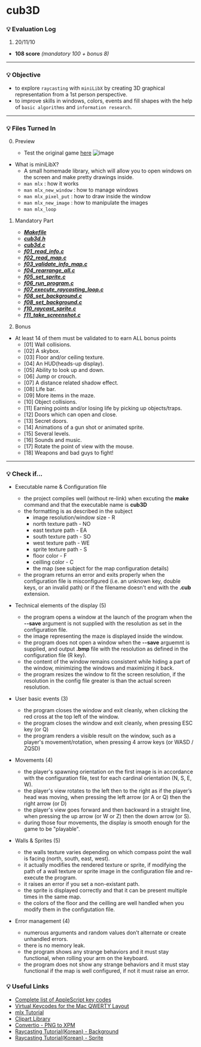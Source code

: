 # cub3D

### :bulb: Evaluation Log

1. 20/11/10
 - **108 score** _(mandatory 100 + bonus 8)_

---

### :bulb: Objective

- to explore `raycasting` with `miniLibX` by creating 3D graphical representation from a 1st person perspective.
- to improve skills in windows, colors, events and fill shapes with the help of `basic algorithms` and `information research`.

---

### :bulb: Files Turned In

0. Preview

   - Test the original game [here](http://users.atw.hu/wolf3d/)
     ![image](https://user-images.githubusercontent.com/60066472/95551029-ea4e8380-0a44-11eb-9931-68307f7128aa.png)

- What is miniLibX?
  - A small homemade library, which will allow you to open windows on the screen and make pretty drawings inside.
  - `man mlx` : how it works
  - `man mlx_new_window` : how to manage windows
  - `man mlx_pixel_put` : how to draw inside the window
  - `man mlx_new_image` : how to manipulate the images
  - `man mlx_loop`

1. Mandatory Part

    - [***Makefile***](./Makefile)
    - [***cub3d.h***](./srcs/cub3d.h)
    - [***cub3d.c***](./srcs/cub3d.c)
    - [***f01_read_info.c***](./srcs/f01_read_info.c)
    - [***f02_read_map.c***](./srcs/f02_read_map.c)
    - [***f03_validate_info_map.c***](./srcs/f03_validate_info_map.c)
    - [***f04_rearrange_all.c***](./srcs/f04_rearrange_all.c)
    - [***f05_set_sprite.c***](./srcs/f05_set_sprite.c)
    - [***f06_run_program.c***](./srcs/f06_run_program.c)
    - [***f07_execute_raycasting_loop.c***](./srcs/f07_execute_raycasting_loop.c)
    - [***f08_set_background.c***](./srcs/f08_set_background.c)
    - [***f08_set_background.c***](./srcs/f08_set_background.c)
    - [***f10_raycast_sprite.c***](./srcs/f10_raycast_sprite.c)
    - [***f11_take_screenshot.c***](./srcs/f11_take_screenshot.c)

2. Bonus

- At least 14 of them must be validated to to earn ALL bonus points
  - [01] Wall collisions.
  - [02] A skybox.
  - [03] Floor and/or ceiling texture.
  - [04] An HUD(heads-up display).
  - [05] Ability to look up and down.
  - [06] Jump or crouch.
  - [07] A distance related shadow effect.
  - [08] Life bar.
  - [09] More items in the maze.
  - [10] Object collisions.
  - [11] Earning points and/or losing life by picking up objects/traps.
  - [12] Doors which can open and close.
  - [13] Secret doors.
  - [14] Animations of a gun shot or animated sprite.
  - [15] Several levels.
  - [16] Sounds and music.
  - [17] Rotate the point of view with the mouse.
  - [18] Weapons and bad guys to fight!

---

### :bulb: Check if...

- Executable name & Configuration file

  - the project compiles well (without re-link) when excuting the **make** command and that the executable name is **cub3D**
  - the formatting is as described in the subject
    - image resolution/window size - R
    - north texture path - NO
    - east texture path - EA
    - south texture path - SO
    - west texture path - WE
    - sprite texture path - S
    - floor color - F
    - ceilling color - C
    - the map (see subject for the map configuration details)
  - the program returns an error and exits properly when the configuration file is misconfigured (i.e. an unknown key, double keys, or an invalid path) or if the filename doesn't end with the **.cub** extension.

- Technical elements of the display (5)

  - the program opens a window at the launch of the program when the **--save** argument is not supplied with the resolution as set in the configuration file.
  - the image representing the maze is displayed inside the window.
  - the program does not open a window when the **--save** arguemnt is supplied, and output **.bmp** file with the resolution as defined in the configuration file (R key).
  - the content of the window remains consistent while hiding a part of the window, minimizing the windows and maximizing it back.
  - the program resizes the window to fit the screen resolution, if the resolution in the config file greater is than the actual screen resolution.

- User basic events (3)

  - the program closes the window and exit cleanly, when clicking the red cross at the top left of the window.
  - the program closes the window and exit cleanly, when pressing ESC key (or Q)
  - the program renders a visible result on the window, such as a player's movement/rotation, when pressing 4 arrow keys (or WASD / ZQSD)

- Movements (4)

  - the player's spawning orientation on the first image is in accordance with the configuration file, test for each cardinal orientation (N, S, E, W).
  - the player's view rotates to the left then to the right as if the player’s head was moving, when pressing the left arrow (or A or Q) then the right arrow (or D)
  - the player's view goes forward and then backward in a straight line, when pressing the up arrow (or W or Z) then the down arrow (or S).
  - during those four movements, the display is smooth enough for the game to be "playable".

- Walls & Sprites (5)

  - the walls texture varies depending on which compass point the wall is facing (north, south, east, west).
  - it actually modifies the rendered texture or sprite, if modifying the path of a wall texture or sprite image in the configuration file and re-execute the program.
  - it raises an error if you set a non-existant path.
  - the sprite is displayed correctly and that it can be present multiple times in the same map.
  - the colors of the floor and the ceilling are well handled when you modify them in the configutation file.

- Error management (4)

  - numerous arguments and random values don’t alternate or create unhandled errors.
  - there is no memory leak.
  - the program shows any strange behaviors and it must stay functional, when rolling your arm on the keyboard.
  - the program does not show any strange behaviors and it must stay functional if the map is well configured, if not it must raise an error.

### :bulb: Useful Links

- [Complete list of AppleScript key codes](https://eastmanreference.com/complete-list-of-applescript-key-codes)
- [Virtual Keycodes for the Mac QWERTY Layout](http://www.meandmark.com/keycodes.html)
- [mlx Tutorial](https://github.com/taelee42/mlx_example)
- [Clipart Library](http://clipart-library.com/)
- [Convertio - PNG to XPM](https://convertio.co/kr/pricing/?utm_source=hit_dm)
- [Raycasting Tutorial(Korean) - Background](https://github.com/365kim/raycasting_tutorial)
- [Raycasting Tutorial(Korean) - Sprite](https://github.com/l-yohai/cub3d)
